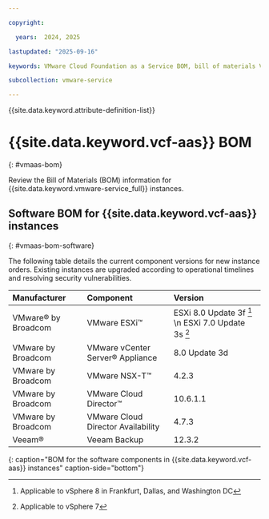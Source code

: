 ```yaml
---

copyright:

  years:  2024, 2025

lastupdated: "2025-09-16"

keywords: VMware Cloud Foundation as a Service BOM, bill of materials VMware Cloud Foundation as a Service, BOM, VCF as a Service BOM

subcollection: vmware-service

---
```


{{site.data.keyword.attribute-definition-list}}

# {{site.data.keyword.vcf-aas}} BOM
{: #vmaas-bom}

Review the Bill of Materials (BOM) information for {{site.data.keyword.vmware-service_full}} instances.

## Software BOM for {{site.data.keyword.vcf-aas}} instances
{: #vmaas-bom-software}

The following table details the current component versions for new instance orders. Existing instances are upgraded according to operational timelines and resolving security vulnerabilities.

| Manufacturer | Component | Version |
|:------------ |:--------- |:------- |
| VMware® by Broadcom   | VMware ESXi™ | ESXi 8.0 Update 3f [^esxi80] \n ESXi 7.0 Update 3s [^esxi70] |
| VMware by Broadcom    | VMware vCenter Server® Appliance | 8.0 Update 3d |
| VMware by Broadcom    | VMware NSX-T™ | 4.2.3 |
| VMware by Broadcom    | VMware Cloud Director™ | 10.6.1.1 |
| VMware by Broadcom    | VMware Cloud Director Availability | 4.7.3 |
| Veeam®       | Veeam Backup | 12.3.2 |
{: caption="BOM for the software components in {{site.data.keyword.vcf-aas}} instances" caption-side="bottom"}

[^esxi80]: Applicable to vSphere 8 in Frankfurt, Dallas, and Washington DC

[^esxi70]: Applicable to vSphere 7
